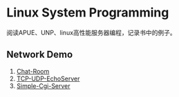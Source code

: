 # Linux System Programming
阅读APUE、UNP、linux高性能服务器编程，记录书中的例子。

## Network Demo
1. [Chat-Room](https://github.com/ManateeFan/Linux-System-Programming/tree/master/NetworkProgramming/ChatRoom)
2. [TCP-UDP-EchoServer](https://github.com/ManateeFan/Linux-System-Programming/tree/master/NetworkProgramming/TCP_UDP_EchoServer)
3. [Simple-Cgi-Server](https://github.com/ManateeFan/Linux-Programming/tree/master/network_programming/simple_cgi)